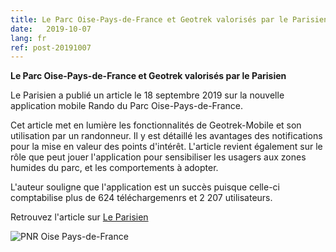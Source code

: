 ```yaml
---
title: Le Parc Oise-Pays-de-France et Geotrek valorisés par le Parisien
date:   2019-10-07
lang: fr
ref: post-20191007
---
```


**Le Parc Oise-Pays-de-France et Geotrek valorisés par le Parisien**  

Le Parisien a publié un article le 18 septembre 2019 sur la nouvelle application mobile Rando du Parc Oise-Pays-de-France.

Cet article met en lumière les fonctionnalités de Geotrek-Mobile et son utilisation par un randonneur.
Il y est détaillé les avantages des notifications pour la mise en valeur des points d'intérêt. L'article 
revient également sur le rôle que peut jouer l'application pour sensibiliser les usagers aux zones humides du parc, et les comportements à adopter.

L'auteur souligne que l'application est un succès puisque celle-ci comptabilise plus de 624 téléchargemenrs et 2 207 utilisateurs.

Retrouvez l'article sur [Le Parisien](http://www.leparisien.fr/val-d-oise-95/oise-pays-de-france-l-application-dediee-a-la-randonnee-dans-le-pnr-seduit-18-09-2019-8154996.php)

<img style="max-width: 100%;"
    alt="PNR Oise Pays-de-France"
    src="{{ site.baseurl }}/assets/img/2019-10-07_PNR-Oise-Pays-de-France.jpg">
